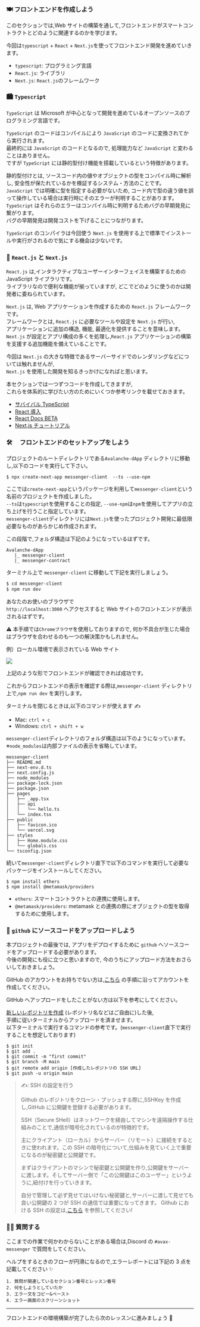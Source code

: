 ### 🍽 フロントエンドを作成しよう

このセクションでは,Web サイトの構築を通して,フロントエンドがスマートコントラクトとどのように関連するのかを学びます。

今回は`typescript` + `React` + `Next.js`を使ってフロントエンド開発を進めていきます。

- `typescript`: プログラミング言語
- `React.js`: ライブラリ
- `Next.js`: `React.js`のフレームワーク

### 🏙️ `Typescript`

`TypeScript` は Microsoft が中心となって開発を進めているオープンソースのプログラミング言語です。

`TypeScript` のコードはコンパイルにより `JavaScript` のコードに変換されてから実行されます。  
最終的には `JavaScript` のコードとなるので, 処理能力など `JavaScript` と変わることはありません。  
ですが `TypeScript` には静的型付け機能を搭載しているという特徴があります。

静的型付けとは, ソースコード内の値やオブジェクトの型をコンパイル時に解析し, 安全性が保たれているかを検証するシステム・方法のことです。  
`JavaScript` では明確に型を指定する必要がないため, コード内で型の違う値を誤って操作している場合は実行時にそのエラーが判明することがあります。  
`TypeScript` はそれらのエラーはコンパイル時に判明するためバグの早期発見に繋がります。  
バグの早期発見は開発コストを下げることにつながります。

`TypeScript` のコンパイラは今回使う `Next.js` を使用する上で標準でインストールや実行がされるので気にする機会は少ないです。

### 🎢 `React.js` と `Next.js`

`React.js` は,インタラクティブなユーザーインターフェイスを構築するための JavaScript ライブラリです。  
ライブラリなので便利な機能が揃っていますが, どこでどのように使うのかは開発者に委ねられています。

`Next.js` は, Web アプリケーションを作成するための `React.js` フレームワークです。  
フレームワークとは, `React.js` に必要なツールや設定を `Next.js` が行い,  
アプリケーションに追加の構造, 機能, 最適化を提供することを意味します。  
`Next.js` が設定とアプリ構成の多くを処理し,`React.js` アプリケーションの構築を支援する追加機能を備えていることです。

今回は `Next.js` の大きな特徴であるサーバーサイドでのレンダリングなどについては触れませんが,  
`Next.js` を使用した開発を知るきっかけになればと思います。

本セクションでは一つずつコードを作成してきますが,  
これらを体系的に学びたい方のためにいくつか参考リンクを載せておきます。

- [サバイバル TypeScript](https://typescriptbook.jp/overview)
- [React 導入](https://ja.reactjs.org/tutorial/tutorial.html)
- [React Docs BETA](https://beta.reactjs.org/learn)
- [Next.js チュートリアル](https://nextjs.org/learn/foundations/about-nextjs)

### 🛠️ 　フロントエンドのセットアップをしよう

プロジェクトのルートディレクトリである`Avalanche-dApp` ディレクトリに移動し,以下のコードを実行して下さい。

```
$ npx create-next-app messenger-client  --ts --use-npm
```

ここでは`create-next-app`というパッケージを利用して`messenger-client`という名前のプロジェクトを作成しました。  
`--ts`は`typescript`を使用することの指定, `--use-npm`は`npm`を使用してアプリの立ち上げを行うこと指定しています。  
`messenger-client`ディレクトリには`Next.js`を使ったプロジェクト開発に最低限必要なものがあらかじめ作成されます。

この段階で,フォルダ構造は下記のようになっているはずです。

```
Avalanche-dApp
   |_ messenger-client
   |_ messenger-contract
```

ターミナル上で `messenger-client` に移動して下記を実行しましょう。

```bash
$ cd messenger-client
$ npm run dev
```

あなたのお使いのブラウザで  
`http://localhost:3000`
へアクセスすると Web サイトのフロントエンドが表示されるはずです。

⚠️ 本手順では`Chromeブラウザ`を使用しておりますので, 何か不具合が生じた場合はブラウザを合わせるのも一つの解決策かもしれません。

例）ローカル環境で表示されている Web サイト

![](/public/images/AVAX-messenger/section-2/2_1_1.png)

上記のような形でフロントエンドが確認できれば成功です。

これからフロントエンドの表示を確認する際は,`messenger-client` ディレクトリ上で,`npm run dev` を実行します。

ターミナルを閉じるときは,以下のコマンドが使えます ✍️

- Mac: `ctrl + c`
- Windows: `ctrl + shift + w`

`messenger-client`ディレクトリのフォルダ構造は以下のようになっています。  
※`node_modules`は内部ファイルの表示を省略しています。

```
messenger-client
├── README.md
├── next-env.d.ts
├── next.config.js
├── node_modules
├── package-lock.json
├── package.json
├── pages
│   ├── _app.tsx
│   ├── api
│   │   └── hello.ts
│   └── index.tsx
├── public
│   ├── favicon.ico
│   └── vercel.svg
├── styles
│   ├── Home.module.css
│   └── globals.css
└── tsconfig.json
```

続いて`messenger-client`ディレクトリ直下で以下のコマンドを実行して必要なパッケージをインストールしてください。

```
$ npm install ethers
$ npm install @metamask/providers
```

- `ethers`: スマートコントラクトとの連携に使用します。
- `@metamask/providers`: metamask との連携の際にオブジェクトの型を取得するために使用します。

### 🐊 `github` にソースコードをアップロードしよう

本プロジェクトの最後では, アプリをデプロイするために `github` へソースコードをアップロードする必要があります。  
今後の開発にも役に立つと思いますので, 今のうちにアップロード方法をおさらいしておきましょう。

GitHub のアカウントをお持ちでない方は,[こちら](https://qiita.com/okumurakengo/items/848f7177765cf25fcde0) の手順に沿ってアカウントを作成してください。

GitHub へアップロードをしたことがない方は以下を参考にしてください。

[新しいレポジトリを作成](https://docs.github.com/ja/get-started/quickstart/create-a-repo) (レポジトリ名などはご自由に)した後,  
手順に従いターミナルからアップロードを済ませます。  
以下ターミナルで実行するコマンドの参考です。(`messenger-client`直下で実行することを想定しております)

```
$ git init
$ git add .
$ git commit -m "first commit"
$ git branch -M main
$ git remote add origin [作成したレポジトリの SSH URL]
$ git push -u origin main
```

> ✍️: SSH の設定を行う
>
> Github のレポジトリをクローン・プッシュする際に,SSHKey を作成し,GitHub に公開鍵を登録する必要があります。
>
> SSH（Secure SHell）はネットワークを経由してマシンを遠隔操作する仕組みのことで,通信が暗号化されているのが特徴的です。
>
> 主にクライアント（ローカル）からサーバー（リモート）に接続をするときに使われます。この SSH の暗号化について,仕組みを見ていく上で重要になるのが秘密鍵と公開鍵です。
>
> まずはクライアントのマシンで秘密鍵と公開鍵を作り,公開鍵をサーバーに渡します。そしてサーバー側で「この公開鍵はこのユーザー」というように,紐付けを行っていきます。
>
> 自分で管理して必ず見せてはいけない秘密鍵と,サーバーに渡して見せても良い公開鍵の 2 つが SSH の通信では重要になってきます。
> Github における SSH の設定は,[こちら](https://docs.github.com/ja/authentication/connecting-to-github-with-ssh) を参照してください!

### 🙋‍♂️ 質問する

ここまでの作業で何かわからないことがある場合は,Discord の `#avax-messenger` で質問をしてください。

ヘルプをするときのフローが円滑になるので,エラーレポートには下記の 3 点を記載してください ✨

```
1. 質問が関連しているセクション番号とレッスン番号
2. 何をしようとしていたか
3. エラー文をコピー&ペースト
4. エラー画面のスクリーンショット
```

---

フロントエンドの環境構築が完了したら次のレッスンに進みましょう 🎉

